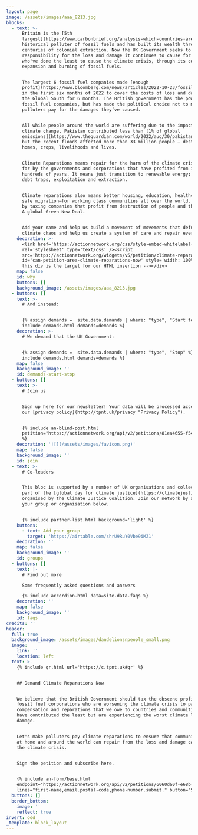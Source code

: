 ```yaml
---
layout: page
image: /assets/images/aaa_8213.jpg
blocks:
  - text: >-
      Britain is the [5th
      largest](https://www.carbonbrief.org/analysis-which-countries-are-historically-responsible-for-climate-change/#national)
      historical polluter of fossil fuels and has built its wealth through
      centuries of colonial extraction. Now the UK Government seeks to avoid
      responsibility for the loss and damage it continues to cause for those
      who've done the least to cause the climate crisis, through its continued
      expansion and burning of fossil fuels.


      The largest 6 fossil fuel companies made [enough
      profit](https://www.bloomberg.com/news/articles/2022-10-23/fossil-fuel-profits-can-easily-cover-climate-losses-report-says?leadSource=uverify%20wall)
      in the first six months of 2022 to cover the costs of loss and damage in
      the Global South for 6 months. The British government has the power to tax
      fossil fuel companies, but has made the political choice not to make
      polluters pay for the damages they’ve caused.


      All while people around the world are suffering due to the impacts of
      climate change. Pakistan contributed less than [1% of global
      emissions](https://www.theguardian.com/world/2022/aug/30/pakistan-monsoon-on-steroids-flooding-warning-antonio-guterres),
      but the recent floods affected more than 33 million people – destroying
      homes, crops, livelihoods and lives.


      Climate Reparations means repair for the harm of the climate crisis, paid
      for by the governments and corporations that have profited from it over
      hundreds of years. It means just transition to renewable energy; an end to
      debt traps, exploitation and extraction.


      Climate reparations also means better housing, education, healthcare and
      safe migration—for working class communities all over the world. Paid for
      by taxing companies that profit from destruction of people and the planet.
      A global Green New Deal.


      Add your name and help us build a movement of movements that defunds
      climate chaos and help us create a system of care and repair everywhere.
    decoration: >-
      <link href='https://actionnetwork.org/css/style-embed-whitelabel-v3.css'
      rel='stylesheet' type='text/css' /><script
      src='https://actionnetwork.org/widgets/v5/petition/climate-reparations-now?format=js&source=widget'></script><div
      id='can-petition-area-climate-reparations-now' style='width: 100%'><!--
      this div is the target for our HTML insertion --></div>
    map: false
    id: why
    buttons: []
    background_image: /assets/images/aaa_8213.jpg
  - buttons: []
    text: >-
      # And instead:


      {% assign demands =  site.data.demands | where: "type", "Start to" %} {%
      include demands.html demands=demands %}
    decoration: >-
      # We demand that the UK Government:


      {% assign demands =  site.data.demands | where: "type", "Stop" %} {%
      include demands.html demands=demands %}
    map: false
    background_image: ''
    id: demands-start-stop
  - buttons: []
    text: >-
      # Join us


      Sign up here for our newsletter! Your data will be processed according to
      our [privacy policy](http://tpnt.uk/privacy "Privacy Policy").


      {% include an-blind-post.html
      petition="https://actionnetwork.org/api/v2/petitions/81ea4655-f544-43eb-b3c4-ace557bafef7/"
      %}
    decoration: '![](/assets/images/favicon.png)'
    map: false
    background_image: ''
    id: join
  - text: >-
      # Co-leaders


      This bloc is supported by a number of UK organisations and collectives as
      part of the [global day for climate justice](https://climatejustice.uk)
      organised by the Climate Justice Coalition. Join our network by adding
      your group or organisation below.


      {% include partner-list.html background='light' %}
    buttons:
      - text: Add your group
        target: 'https://airtable.com/shrU9RuY0Vbe9iMZ1'
    decoration: ''
    map: false
    background_image: ''
    id: groups
  - buttons: []
    text: |-
      # Find out more

      Some frequently asked questions and answers

      {% include accordion.html data=site.data.faqs %}
    decoration: ''
    map: false
    background_image: ''
    id: faqs
credits: ''
header:
  full: true
  background_image: /assets/images/dandelionsnpeople_small.png
  image:
    link: ''
    location: left
  text: >-
    {% include qr.html url='https://c.tpnt.uk#qr' %}


    ## Demand Climate Reparations Now


    We believe that the British Government should tax the obscene profits of
    fossil fuel corporations who are worsening the climate crisis to pay the
    compensation and reparations that we owe to countries and communities that
    have contributed the least but are experiencing the worst climate loss and
    damage.


    Let's make polluters pay climate reparations to ensure that communities both
    at home and around the world can repair from the loss and damage caused by
    the climate crisis.


    Sign the petition and subscribe here.


    {% include an-form/base.html
    endpoint="https://actionnetwork.org/api/v2/petitions/6060da0f-e68b-4d99-b924-885d47f286e2/signatures"
    lines="first-name,email.postal-code,phone-number.submit." button="Sign"  %}
  buttons: []
  border_bottom:
    image: ''
    reflect: true
invert: odd
_template: block_layout
---
```





